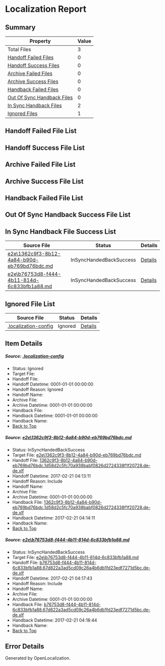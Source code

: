 # <a name='report-top'></a> Localization Report

## Summary
 Property | Value 
 -------- | ----- 
 Total Files | 3
[ Handoff Failed Files ](#handoff-failed-list)| 0
[ Handoff Success Files ](#handoff-success-list)| 0
[ Archive Failed Files ](#archive-failed-list)| 0
[ Archive Success Files ](#archive-success-list)| 0
[ Handback Failed Files ](#handback-failed-list)| 0
[ Out Of Sync Handback Files ](#outofsync-handback-success-list)| 0
[ In Sync Handback Files ](#insync-handback-success-list)| 2
[ Ignored Files ](#ignored-list)| 1

## <a name='handoff-failed-list'></a> Handoff Failed File List

## <a name='handoff-success-list'></a> Handoff Success File List

## <a name='archive-failed-list'></a> Archive Failed File List

## <a name='archive-success-list'></a> Archive Success File List

## <a name='handback-failed-list'></a> Handback Failed File List

## <a name='outofsync-handback-success-list'></a> Out Of Sync Handback Success File List

## <a name='insync-handback-success-list'></a> In Sync Handback File Success List
 Source File | Status | Details 
 ----------- | ------ | ------- 
 [e2e\1362c9f3-8b12-4a84-b90d-eb769bd76bdc.md](https://github.com/OpenLocalizationTestOrg/ol-test4/blob/c0ebb272bf623b169e013a85d9021d744d385b58/e2e/1362c9f3-8b12-4a84-b90d-eb769bd76bdc.md) | InSyncHandedBackSuccess | [Details](#5705f04ae4c77a00017924e26f35889db2077d8d1)
 [e2e\b76753d8-f444-4b11-814d-6c833bfb1a88.md](https://github.com/OpenLocalizationTestOrg/ol-test4/blob/c477f45f57d7d95a205543a7f438a51cbf991235/e2e/b76753d8-f444-4b11-814d-6c833bfb1a88.md) | InSyncHandedBackSuccess | [Details](#5a026cd36e16926ec5a9f6fbe1e9a1e612fa2ea82)

## <a name='ignored-list'></a> Ignored File List
 Source File | Status | Details 
 ----------- | ------ | ------- 
 [.localization-config](https://github.com/OpenLocalizationTestOrg/ol-test4/blob/c477f45f57d7d95a205543a7f438a51cbf991235/.localization-config) | Ignored | [Details](#cb0632cf59c1387fc1742bfb9fa3c47f87e2e5c90)

## Item Details
##### <a name='cb0632cf59c1387fc1742bfb9fa3c47f87e2e5c90'></a> Source: [.localization-config](https://github.com/OpenLocalizationTestOrg/ol-test4/blob/c477f45f57d7d95a205543a7f438a51cbf991235/.localization-config)
* Status: Ignored
* Target File: 
* Handoff File: 
* Handoff Datetime: 0001-01-01 00:00:00
* Handoff Reason: Ignored
* Handoff Name: 
* Archive File: 
* Archive Datetime: 0001-01-01 00:00:00
* Handback File: 
* Handback Datetime: 0001-01-01 00:00:00
* Handback Name: 
* [Back to Top](#report-top)

##### <a name='5705f04ae4c77a00017924e26f35889db2077d8d1'></a> Source: [e2e\1362c9f3-8b12-4a84-b90d-eb769bd76bdc.md](https://github.com/OpenLocalizationTestOrg/ol-test4/blob/c0ebb272bf623b169e013a85d9021d744d385b58/e2e/1362c9f3-8b12-4a84-b90d-eb769bd76bdc.md)
* Status: InSyncHandedBackSuccess
* Target File: [e2e\1362c9f3-8b12-4a84-b90d-eb769bd76bdc.md](https://github.com/OpenLocalizationTestOrg/ol-test4-dede/blob/9245955212654c411906e6905c428d846b5acb27/e2e/1362c9f3-8b12-4a84-b90d-eb769bd76bdc.md)
* Handoff File: [1362c9f3-8b12-4a84-b90d-eb769bd76bdc.1d58d2c5fc70a938babf0826d2724338f1f20728.de-de.xlf](https://github.com/OpenLocalizationTestOrg/ol-test4-handoff/blob/bd2ad7c82354357098e53659e27644c2e8682185/ol-handoff/OpenLocalizationTestOrg/ol-test4-dede/xinjiang/ht/1362c9f3-8b12-4a84-b90d-eb769bd76bdc.1d58d2c5fc70a938babf0826d2724338f1f20728.de-de.xlf)
* Handoff Datetime: 2017-02-21 04:13:11
* Handoff Reason: Include
* Handoff Name: 
* Archive File: 
* Archive Datetime: 0001-01-01 00:00:00
* Handback File: [1362c9f3-8b12-4a84-b90d-eb769bd76bdc.1d58d2c5fc70a938babf0826d2724338f1f20728.de-de.xlf](https://github.com/OpenLocalizationTestOrg/ol-test4-handback/blob/7e0980fecac8dfd96ed53222063fd8005b40b108/ol-handback/OpenLocalizationTestOrg/ol-test4-dede/xinjiang/ht/1362c9f3-8b12-4a84-b90d-eb769bd76bdc.1d58d2c5fc70a938babf0826d2724338f1f20728.de-de.xlf)
* Handback Datetime: 2017-02-21 04:14:11
* Handback Name: 
* [Back to Top](#report-top)

##### <a name='5a026cd36e16926ec5a9f6fbe1e9a1e612fa2ea82'></a> Source: [e2e\b76753d8-f444-4b11-814d-6c833bfb1a88.md](https://github.com/OpenLocalizationTestOrg/ol-test4/blob/c477f45f57d7d95a205543a7f438a51cbf991235/e2e/b76753d8-f444-4b11-814d-6c833bfb1a88.md)
* Status: InSyncHandedBackSuccess
* Target File: [e2e\b76753d8-f444-4b11-814d-6c833bfb1a88.md](https://github.com/OpenLocalizationTestOrg/ol-test4-dede/blob/4fa280417a35e561e11cc743983a31237404b99f/e2e/b76753d8-f444-4b11-814d-6c833bfb1a88.md)
* Handoff File: [b76753d8-f444-4b11-814d-6c833bfb1a88.67d822a3ad5cd09c26a4b6db1fd23edf7271d5bc.de-de.xlf](https://github.com/OpenLocalizationTestOrg/ol-test4-handoff/blob/0953ed4e79ba1318d17fe5beb9473da0355674f5/ol-handoff/OpenLocalizationTestOrg/ol-test4-dede/xinjiang/ht/b76753d8-f444-4b11-814d-6c833bfb1a88.67d822a3ad5cd09c26a4b6db1fd23edf7271d5bc.de-de.xlf)
* Handoff Datetime: 2017-02-21 04:17:43
* Handoff Reason: Include
* Handoff Name: 
* Archive File: 
* Archive Datetime: 0001-01-01 00:00:00
* Handback File: [b76753d8-f444-4b11-814d-6c833bfb1a88.67d822a3ad5cd09c26a4b6db1fd23edf7271d5bc.de-de.xlf](https://github.com/OpenLocalizationTestOrg/ol-test4-handback/blob/c241f629022f100a61b97626a49415dfe72811cb/ol-handback/OpenLocalizationTestOrg/ol-test4-dede/xinjiang/ht/b76753d8-f444-4b11-814d-6c833bfb1a88.67d822a3ad5cd09c26a4b6db1fd23edf7271d5bc.de-de.xlf)
* Handback Datetime: 2017-02-21 04:18:44
* Handback Name: 
* [Back to Top](#report-top)


## Error Details

Generated by OpenLocalization.
